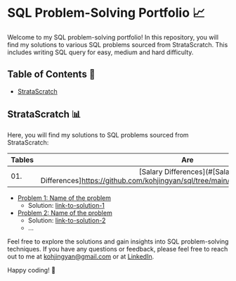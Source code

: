 # SQL Problem-Solving Portfolio :chart_with_upwards_trend:

Welcome to my SQL problem-solving portfolio! In this repository, you will find my solutions to various SQL problems sourced from StrataScratch. This includes writing SQL query for easy, medium and hard difficulty.

## Table of Contents :notebook:

- [StrataScratch](#stratascratch)

## StrataScratch :bar_chart:

Here, you will find my solutions to SQL problems sourced from StrataScratch:

| Tables        | Are           | Difficulty  |
| ------------- |:-------------:| :-----:|
| 01.    | [Salary Differences](#[Salary Differences]https://github.com/kohjingyan/sql/tree/main/01.%20Salary%20Differences) | Easy |

- [Problem 1: Name of the problem](link-to-problem-1)
  - Solution: [link-to-solution-1](link-to-solution-1)
- [Problem 2: Name of the problem](link-to-problem-2)
  - Solution: [link-to-solution-2](link-to-solution-2)
  - ...

Feel free to explore the solutions and gain insights into SQL problem-solving techniques. If you have any questions or feedback, please feel free to reach out to me at kohjingyan@gmail.com or at [LinkedIn](https://www.linkedin.com/in/koh-jing-yan/).

Happy coding! :rocket:
